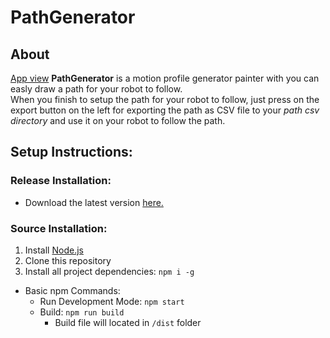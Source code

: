 # PathGenerator

## About
[App view](/app_view.png)
**PathGenerator** is a motion profile generator painter with you can easly draw a path for your robot to follow. <br/>
When you finish to setup the path for your robot to follow, just press on the export button on the left for exporting the path as CSV file to your *path csv directory* and use it on your robot to follow the path. 



## Setup Instructions:
### Release Installation:
* Download the latest version [here.](https://github.com/matanabc/path-generator/releases)

### Source Installation:
1. Install [Node.js](https://nodejs.org)
1. Clone this repository
1. Install all project dependencies: `npm i -g`

* Basic npm Commands:
    * Run Development Mode: `npm start`
    * Build: `npm run build`
        * Build file will located in `/dist` folder
